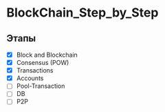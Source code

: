 # BlockChain_Step_by_Step

## Этапы

- [x] Block and Blockchain
- [x] Consensus (POW)
- [x] Transactions
- [x] Accounts
- [ ] Pool-Transaction
- [ ] DB
- [ ] P2P
